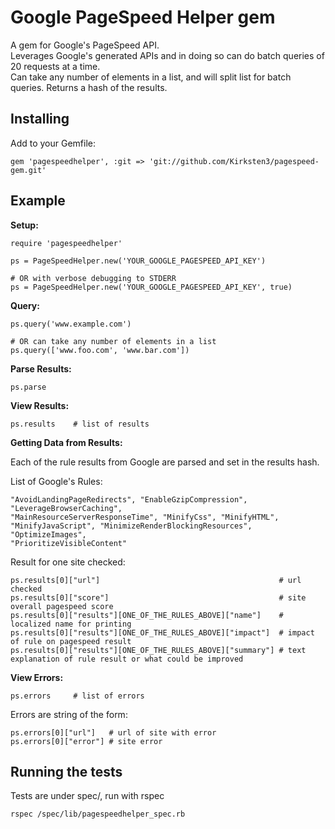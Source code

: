 # Google PageSpeed Helper gem

A gem for Google's PageSpeed API.<br />
Leverages Google's generated APIs and in doing so can do batch queries of 20 requests at a time.<br />
Can take any number of elements in a list, and will split list for batch queries.
Returns a hash of the results.<br />

## Installing

Add to your Gemfile:
```
gem 'pagespeedhelper', :git => 'git://github.com/Kirksten3/pagespeed-gem.git'
```

## Example

**Setup:**
```
require 'pagespeedhelper'

ps = PageSpeedHelper.new('YOUR_GOOGLE_PAGESPEED_API_KEY')

# OR with verbose debugging to STDERR
ps = PageSpeedHelper.new('YOUR_GOOGLE_PAGESPEED_API_KEY', true)
```

**Query:**
```
ps.query('www.example.com')

# OR can take any number of elements in a list
ps.query(['www.foo.com', 'www.bar.com'])
```

**Parse Results:**
```
ps.parse
```

**View Results:**
```
ps.results    # list of results
```

**Getting Data from Results:**

Each of the rule results from Google are parsed and set in the results hash.

List of Google's Rules: 
```
"AvoidLandingPageRedirects", "EnableGzipCompression", "LeverageBrowserCaching", 
"MainResourceServerResponseTime", "MinifyCss", "MinifyHTML", 
"MinifyJavaScript", "MinimizeRenderBlockingResources", "OptimizeImages", 
"PrioritizeVisibleContent"
```

Result for one site checked:
```
ps.results[0]["url"]                                        # url checked
ps.results[0]["score"]                                      # site overall pagespeed score
ps.results[0]["results"][ONE_OF_THE_RULES_ABOVE]["name"]    # localized name for printing
ps.results[0]["results"][ONE_OF_THE_RULES_ABOVE]["impact"]  # impact of rule on pagespeed result
ps.results[0]["results"][ONE_OF_THE_RULES_ABOVE]["summary"] # text explanation of rule result or what could be improved
```

**View Errors:**
```
ps.errors     # list of errors
```

Errors are string of the form:
```
ps.errors[0]["url"]   # url of site with error
ps.errors[0]["error"] # site error
```

## Running the tests

Tests are under spec/, run with rspec
```
rspec /spec/lib/pagespeedhelper_spec.rb
```

